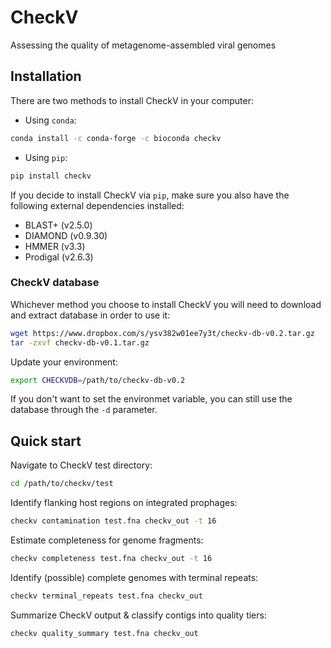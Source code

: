 # CheckV
Assessing the quality of metagenome-assembled viral genomes

## Installation

There are two methods to install CheckV in your computer:

- Using `conda`:  

```bash
conda install -c conda-forge -c bioconda checkv
```

- Using `pip`:

```bash
pip install checkv
```

If you decide to install CheckV via `pip`, make sure you also have the following external dependencies installed:

- BLAST+ (v2.5.0)
- DIAMOND (v0.9.30)
- HMMER (v3.3)
- Prodigal (v2.6.3)

### CheckV database

Whichever method you choose to install CheckV you will need to download and extract database in order to use it:

```bash
wget https://www.dropbox.com/s/ysv382w01ee7y3t/checkv-db-v0.2.tar.gz
tar -zxvf checkv-db-v0.1.tar.gz
```

Update your environment:

```bash
export CHECKVDB=/path/to/checkv-db-v0.2
```

If you don't want to set the environmet variable, you can still use the database through the `-d` parameter.

## Quick start

Navigate to CheckV test directory:  

```bash
cd /path/to/checkv/test
```

Identify flanking host regions on integrated prophages:

```bash
checkv contamination test.fna checkv_out -t 16
```

Estimate completeness for genome fragments:

```bash
checkv completeness test.fna checkv_out -t 16
```

Identify (possible) complete genomes with terminal repeats:

```bash
checkv terminal_repeats test.fna checkv_out
```

Summarize CheckV output & classify contigs into quality tiers:

```bash
checkv quality_summary test.fna checkv_out
```




